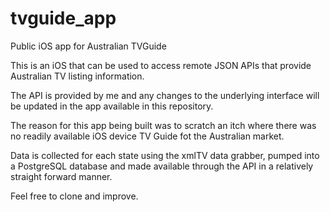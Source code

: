 # tvguide_app
Public iOS app for Australian TVGuide

This is an iOS that can be used to access remote JSON APIs that provide Australian TV listing information.

The API is provided by me and any changes to the underlying interface will be updated in the app available in this repository.

The reason for this app being built was to scratch an itch where there was no readily available iOS device TV Guide fot the Australian market.

Data is collected for each state using the xmlTV data grabber, pumped into a PostgreSQL database and made available through the API in a relatively straight forward manner.

Feel free to clone and improve.
